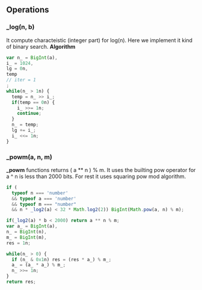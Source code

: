 ## Operations

### _log(n, b)
It compute characteistic (integer part) for log(n). Here we implement it kind of binary search. 
**Algorithm**
```js
var n_ = BigInt(a),
i_ = 1024,
lg = 0n,
temp
// iter = 1
;
while(n_ > 1n) {
  temp = n_ >> i_;
  if(temp == 0n) {
    i_ >>= 1n;
    continue;
  }
  n_ = temp;
  lg += i_;
  i_ <<= 1n;
}
```


### _powm(a, n, m)
**_powm** functions returns ( a ** n ) % m. It uses the builting pow operator for a ^ n is less than 2000 bits. For rest it uses squaring pow mod algorithm.
```javascript
if (
  typeof n === 'number' 
  && typeof a === 'number'
  && typeof m === "number"
  && n * _log2(a) < 32 * Math.log2(2)) BigInt(Math.pow(a, n) % m);

if(_log2(a) * b < 2000) return a ** n % m;
var a_ = BigInt(a),
n_ = BigInt(n),
m_ = BigInt(m),
res = 1n;

while(n_ > 0) {
  if (n_ & 0x1n) res = (res * a_) % m_;
  a_ = (a_ * a_) % m_;
  n_ >>= 1n;
}   
return res;
```